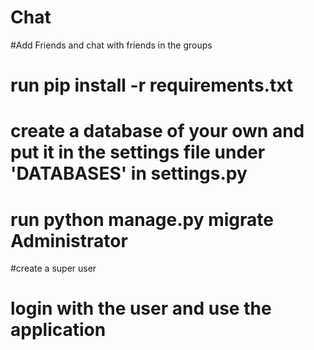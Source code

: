 # Chat
#Add Friends and chat with friends in the groups

#  run pip install -r requirements.txt

# create a database of your own and put it in the settings file under 'DATABASES' in settings.py

# run python manage.py migrate Administrator
#create a super user

# login with the user and use the application
